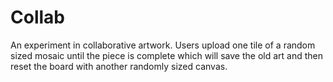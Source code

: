 Collab
======
An experiment in collaborative artwork.  Users upload one tile of a random sized mosaic until the piece is complete which will save the old art and then reset the board with another randomly sized canvas.
